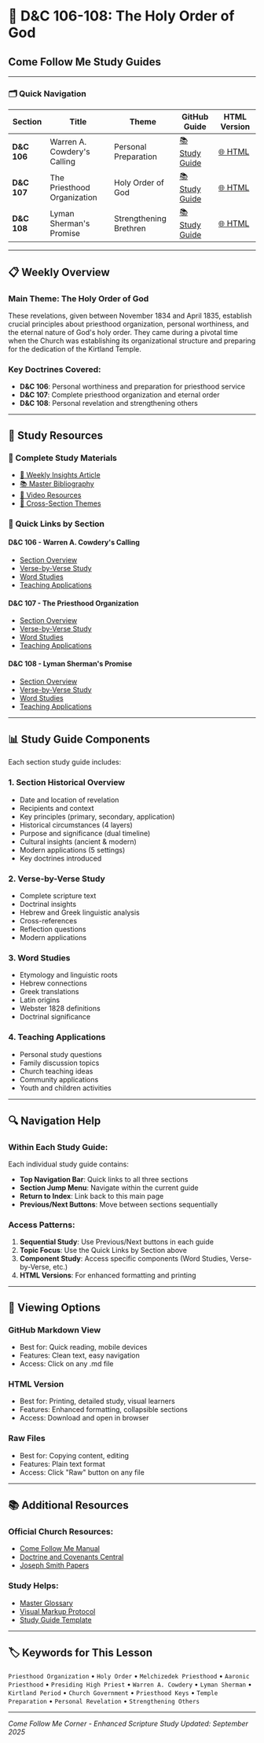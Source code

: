 # 📖 D&C 106-108: The Holy Order of God
## Come Follow Me Study Guides

---

### 🗂️ Quick Navigation

<div align="center">
  
| Section | Title | Theme | GitHub Guide | HTML Version |
|---------|-------|-------|--------------|--------------|
| **D&C 106** | Warren A. Cowdery's Calling | Personal Preparation | [📚 Study Guide](DC_106/GitHub/README.md) | [🌐 HTML](DC_106/HTML/dc106_complete.html) |
| **D&C 107** | The Priesthood Organization | Holy Order of God | [📚 Study Guide](DC_107/GitHub/README.md) | [🌐 HTML](DC_107/HTML/dc107_complete.html) |
| **D&C 108** | Lyman Sherman's Promise | Strengthening Brethren | [📚 Study Guide](DC_108/GitHub/README.md) | [🌐 HTML](DC_108/HTML/dc108_complete.html) |

</div>

---

## 📋 Weekly Overview

### Main Theme: The Holy Order of God

These revelations, given between November 1834 and April 1835, establish crucial principles about priesthood organization, personal worthiness, and the eternal nature of God's holy order. They came during a pivotal time when the Church was establishing its organizational structure and preparing for the dedication of the Kirtland Temple.

### Key Doctrines Covered:
- **D&C 106**: Personal worthiness and preparation for priesthood service
- **D&C 107**: Complete priesthood organization and eternal order
- **D&C 108**: Personal revelation and strengthening others

---

## 🎯 Study Resources

### 📖 Complete Study Materials
- [📄 Weekly Insights Article](Weekly_Synthesis/Weekly_Insights_Article.md)
- [📚 Master Bibliography](Bibliography_DC_106-108.md)
- [🎥 Video Resources](Video_Resources/VIDEO_URL_TRACKER_DC_106-108.md)
- [📝 Cross-Section Themes](Weekly_Synthesis/Cross_Section_Themes.md)

### 🔗 Quick Links by Section

#### **D&C 106 - Warren A. Cowdery's Calling**
- [Section Overview](DC_106/Section_Historical_Overview/DC_106_Section_Historical_Overview.md)
- [Verse-by-Verse Study](DC_106/Verse_by_Verse/DC_106_Verse_by_Verse.md)
- [Word Studies](DC_106/Word_Studies/DC_106_Word_Studies.md)
- [Teaching Applications](DC_106/Analysis/DC_106_Analysis_Components.md)

#### **D&C 107 - The Priesthood Organization**
- [Section Overview](DC_107/Section_Historical_Overview/DC_107_Section_Historical_Overview.md)
- [Verse-by-Verse Study](DC_107/Verse_by_Verse/DC_107_Verse_by_Verse.md)
- [Word Studies](DC_107/Word_Studies/DC_107_Word_Studies.md)
- [Teaching Applications](DC_107/Analysis/DC_107_Analysis_Components.md)

#### **D&C 108 - Lyman Sherman's Promise**
- [Section Overview](DC_108/Section_Historical_Overview/DC_108_Section_Historical_Overview.md)
- [Verse-by-Verse Study](DC_108/Verse_by_Verse/DC_108_Verse_by_Verse.md)
- [Word Studies](DC_108/Word_Studies/DC_108_Word_Studies.md)
- [Teaching Applications](DC_108/Analysis/DC_108_Analysis_Components.md)

---

## 📊 Study Guide Components

Each section study guide includes:

### 1. **Section Historical Overview**
   - Date and location of revelation
   - Recipients and context
   - Key principles (primary, secondary, application)
   - Historical circumstances (4 layers)
   - Purpose and significance (dual timeline)
   - Cultural insights (ancient & modern)
   - Modern applications (5 settings)
   - Key doctrines introduced

### 2. **Verse-by-Verse Study**
   - Complete scripture text
   - Doctrinal insights
   - Hebrew and Greek linguistic analysis
   - Cross-references
   - Reflection questions
   - Modern applications

### 3. **Word Studies**
   - Etymology and linguistic roots
   - Hebrew connections
   - Greek translations
   - Latin origins
   - Webster 1828 definitions
   - Doctrinal significance

### 4. **Teaching Applications**
   - Personal study questions
   - Family discussion topics
   - Church teaching ideas
   - Community applications
   - Youth and children activities

---

## 🔍 Navigation Help

### Within Each Study Guide:
Each individual study guide contains:
- **Top Navigation Bar**: Quick links to all three sections
- **Section Jump Menu**: Navigate within the current guide
- **Return to Index**: Link back to this main page
- **Previous/Next Buttons**: Move between sections sequentially

### Access Patterns:
1. **Sequential Study**: Use Previous/Next buttons in each guide
2. **Topic Focus**: Use the Quick Links by Section above
3. **Component Study**: Access specific components (Word Studies, Verse-by-Verse, etc.)
4. **HTML Versions**: For enhanced formatting and printing

---

## 📱 Viewing Options

### GitHub Markdown View
- Best for: Quick reading, mobile devices
- Features: Clean text, easy navigation
- Access: Click on any .md file

### HTML Version
- Best for: Printing, detailed study, visual learners
- Features: Enhanced formatting, collapsible sections
- Access: Download and open in browser

### Raw Files
- Best for: Copying content, editing
- Features: Plain text format
- Access: Click "Raw" button on any file

---

## 📚 Additional Resources

### Official Church Resources:
- [Come Follow Me Manual](https://www.churchofjesuschrist.org/study/manual/come-follow-me-for-individuals-and-families-doctrine-and-covenants-2021/34)
- [Doctrine and Covenants Central](https://www.doctrineandcovenantscentral.org/)
- [Joseph Smith Papers](https://www.josephsmithpapers.org/)

### Study Helps:
- [Master Glossary](../../../Glossary/Gospel_Terms_Glossary.md)
- [Visual Markup Protocol](../../../Templates/Visual_Markup_Protocol.md)
- [Study Guide Template](../../../Templates/Section_Overview_Template.md)

---

## 🏷️ Keywords for This Lesson

`Priesthood Organization` • `Holy Order` • `Melchizedek Priesthood` • `Aaronic Priesthood` • `Presiding High Priest` • `Warren A. Cowdery` • `Lyman Sherman` • `Kirtland Period` • `Church Government` • `Priesthood Keys` • `Temple Preparation` • `Personal Revelation` • `Strengthening Others`

---

*Come Follow Me Corner - Enhanced Scripture Study*
*Updated: September 2025*